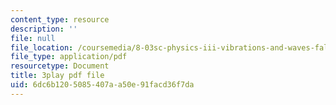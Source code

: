 ```yaml
---
content_type: resource
description: ''
file: null
file_location: /coursemedia/8-03sc-physics-iii-vibrations-and-waves-fall-2016/6dc6b1205085407aa50e91facd36f7da_sBKHUPDUI1o.pdf
file_type: application/pdf
resourcetype: Document
title: 3play pdf file
uid: 6dc6b120-5085-407a-a50e-91facd36f7da
---
```

